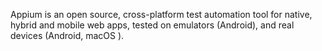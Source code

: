 Appium is an open source, cross-platform test automation tool for native, hybrid and mobile web apps, tested on emulators (Android), and real devices (Android, macOS ).
